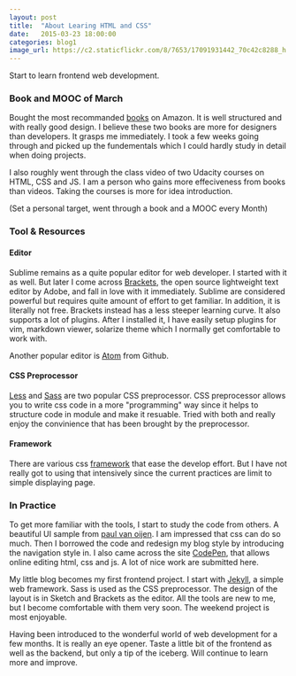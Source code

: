 ```yaml
---
layout: post
title:  "About Learing HTML and CSS"
date:   2015-03-23 18:00:00
categories: blog1
image_url: https://c2.staticflickr.com/8/7653/17091931442_70c42c8288_h.jpg
---
```


Start to learn frontend web development. 

### Book and MOOC of March

Bought the most recommanded [books](http://www.amazon.com/HTML-CSS-Design-Build-Websites/dp/1118008189) on Amazon. It is well structured and with really good design. I believe these two books are more for designers than developers. It grasps me immediately. I took a few weeks going through and picked up the fundementals which I could hardly study in detail when doing projects. 

I also roughly went through the class video of two Udacity courses on HTML, CSS and JS. I am a person who gains more effeciveness from books than videos. Taking the courses is more for idea introduction.

(Set a personal target, went through a book and a MOOC every Month)

### Tool & Resources

#### Editor

Sublime remains as a quite popular editor for web developer. I started with it as well. But later I come across [Brackets](http://brackets.io/), the open source lightweight text editor by Adobe, and fall in love with it immediately. Sublime are considered powerful but requires quite amount of effort to get familiar. In addition, it is literally not free. Brackets instead has a less steeper learning curve. It also supports a lot of plugins. After I installed it, I have easily setup plugins for vim, markdown viewer, solarize theme which I normally get comfortable to work with. 

Another popular editor is [Atom](https://atom.io/) from Github.

#### CSS Preprocessor

[Less](http://lesscss.org/) and [Sass](http://sass-lang.com/) are two popular CSS preprocessor. CSS preprocessor allows you to write css code in a more "programming" way since it helps to structure code in module and make it resuable. Tried with both and really enjoy the convinience that has been brought by the preprocessor. 

#### Framework

There are various css [framework](http://usablica.github.io/front-end-frameworks/compare.html) that ease the develop effort. But I have not really got to using that intensively since the current practices are limit to simple displaying page. 

### In Practice

To get more familiar with the tools, I start to study the code from others. A beautiful UI sample from [paul van oijen](http://paulvanoijen.com/index.php). I am impressed that css can do so much. Then I borrowed the code and redesign my blog style by introducing the navigation style in. I also came across the site [CodePen](http://codepen.io/), that allows online editing html, css and js. A lot of nice work are submitted here. 

My little blog becomes my first frontend project. I start with [Jekyll](http://jekyllrb.com/), a simple web framework. Sass is used as the CSS preprocessor. The design of the layout is in Sketch and Brackets as the editor. All the tools are new to me, but I become comfortable with them very soon. The weekend project is most enjoyable.

Having been introduced to the wonderful world of web development for a few months. It is really an eye opener. Taste a little bit of the frontend as well as the backend, but only a tip of the iceberg. Will continue to learn more and improve.  